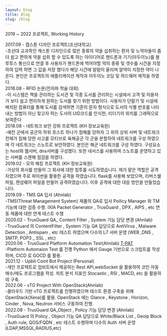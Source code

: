 ```yaml
---
layout: blog
title: Blog
slug: /blog
---
```

2019 ~ 2022 프로젝트, Working History
<br />

2017.09 - 캡스톤 디자인 프로젝트(조선대학교)
<br />
-조선대 교과목인 캐스톤 디자인으로 많은 종류의 약을 섭취하는 환자 및 노약자들이 좀 더 쉽고 편하게 약을 섭취 할 수 있도록 하는 아이디어로 핸드폰과 기기(아두이노)를 블루투스 통신으로 연결 후 사용자가 핸드폰에 먹어야할 약의 종류 및 갯수를 시간을 지정하여 입력 하면 그 값을 저장 했다가 해당 시간에 알람이 울리며 알약이 지정한 약이 나온다. 본인은 프로젝트의 애플리케이션 제작과 아두이노 코딩 및 하드웨어 제작을 하였다.
<br />
2018.08 - RFID 논문(전자파 학술 대회)
<br />
-이 시스템은 책을 관리하는 도서관 및 각종 도서를 관리하는 시설에서 고객 및 이용자가 보다 쉽고 편리하게 원하는 도서를 찾기 위한 방법이다. 사용자가 단말기 및 시설에 배치된 컴퓨터를 통해 도서를 검색하면 기존의 문자 형식으로 도서의 식별 번호를 나타내는 방법이 아닌 찾고자 하는 도서의 UID코드를 인식한, 리더기의 위치를 그래픽으로 보여준다
<br />
2018.08 - 네트워크 보안 강화 프로젝트 (KH 정보교육원)
<br />
-예전 군에서 공군의 하위 호스트 하나가 침해를 당하자 그 위의 상위 서버 및 네트워크 전체가 침해 당한 사고를 모티브로 육해공군 각 군을 분할하여 네트워크를 구성 하였으며 각 네트워크는 스노트로 보안하였다. 본인은 해군 네트워크를 구성 하였다. 구성요소는 host와 웹서버, dns서버를 구성했다. 또한 네서스를 사용하여 스노트를 운영하고 있는 서버를 스캔해 점검을 하였다.
<br />
2019.02 - 모의 해킹 프로젝트 (KH 정보교육원)
<br />
-가상의 회사를 만들어 그 회사에 대한 침투를 시도하였습니다. 제가 맡은 역할은 공격자였으며 주로 파이썬을 활용한 공격을 하였습니다. flask를 사용해 보았으며, 리버스쉘 파일, 랜섬웨어 파일을 만들어 공격하였습니다. 이후 공격에 대한 대응 방안을 만들었습니다. 
<br />
2019.09 - TMS QA 입사 (Ahnlab)
<br />
-TMS(Threat Management System) 제품의 QA로 입사 Poilicy Manager 와 TM 기능에 대한 검증 수행. IXIA Packet Generator , TrusGuard , DPX , AIPS , etc 연동 제품에 대한 연계 테스트 수행
<br />
2020.02 - TrusGuard QA_ Content Filter , System 기능 담당 변경 (Ahnlab)
<br />
-TrusGuard 의 ContentFilter , System 기능 QA 담당으로 AntiVirus , Malware Detection , Antispam , etc 테스트 하였으며 다수의 L7 서버 운영 (WEB ,DNS , SMTP, POP3 _ SSL , etc)
<br />
2020.06 - TrusGuard Platform Automation Test(Ahnlab) [T-PAT](https://https://minzlim.github.io/Minsoo_port/TPAT.md)
<br />
-Platform Automaion Test 를 진행 Python 에서 Gauge 기반으로 스크립트를 작성하며, CICD 로 GOCD 를 활용. 
<br />
2021.12 - Upbit Coint Bot Project (Personal)
<br />
-개인 프로텍트로 업비트에서 제공하는 Rest API,webSocket 을 활용하여 코인 자동 매수/매도 프로그램을 작성. 차트 분석 지표인 Stocastic , RSI , MACD, etc 을 활용하여 구축.
<br />
2022.06 - vTG Project With OpenStack(Ahnlab)
<br />
-클라우드 기반 vTG 프로젝트를 진행하였으며 테스트 환경 구축을 위해 OpenStack(Xena)를 활용. OpenStack 에는 Glance , Keystone , Horizon, Cinder , Nova, Neutron 서비스 구동하여 진행.
<br />
2022.08 - TrusGuard QA_Object , Policy 기능 담당 변경 (Ahnlab)
<br />
-TrusGuard 의 Policy , Object 기능 QA 담당으로 White/Black List , Geoip Block , Auth rule, QOS/FQDN , etc 테스트 수행하며 다수의 Auth 서버 운영(LDAP,MSSQL,RADIUS,etc)
<br />
